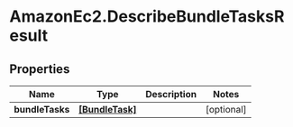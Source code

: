# AmazonEc2.DescribeBundleTasksResult

## Properties

Name | Type | Description | Notes
------------ | ------------- | ------------- | -------------
**bundleTasks** | [**[BundleTask]**](BundleTask.md) |  | [optional] 


